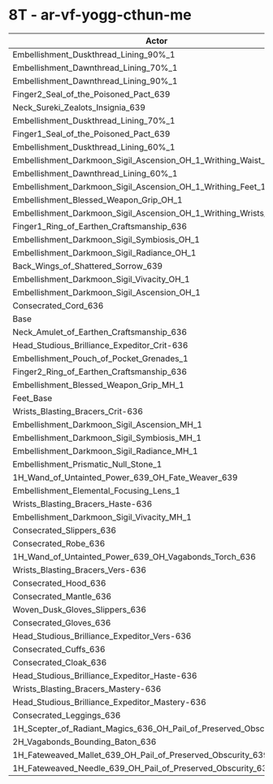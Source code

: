 # 8T - ar-vf-yogg-cthun-me
| Actor | DPS | Increase |
|---|:---:|:---:|
|Embellishment_Duskthread_Lining_90%_1|6516516|0.60%|
|Embellishment_Dawnthread_Lining_70%_1|6516449|0.60%|
|Embellishment_Dawnthread_Lining_90%_1|6515734|0.58%|
|Finger2_Seal_of_the_Poisoned_Pact_639|6515492|0.58%|
|Neck_Sureki_Zealots_Insignia_639|6510486|0.50%|
|Embellishment_Duskthread_Lining_70%_1|6509340|0.49%|
|Finger1_Seal_of_the_Poisoned_Pact_639|6505547|0.43%|
|Embellishment_Duskthread_Lining_60%_1|6502653|0.38%|
|Embellishment_Darkmoon_Sigil_Ascension_OH_1_Writhing_Waist_1|6501606|0.37%|
|Embellishment_Dawnthread_Lining_60%_1|6501330|0.36%|
|Embellishment_Darkmoon_Sigil_Ascension_OH_1_Writhing_Feet_1|6498961|0.33%|
|Embellishment_Blessed_Weapon_Grip_OH_1|6492546|0.23%|
|Embellishment_Darkmoon_Sigil_Ascension_OH_1_Writhing_Wrists_1|6490838|0.20%|
|Finger1_Ring_of_Earthen_Craftsmanship_636|6487306|0.15%|
|Embellishment_Darkmoon_Sigil_Symbiosis_OH_1|6486675|0.14%|
|Embellishment_Darkmoon_Sigil_Radiance_OH_1|6486653|0.14%|
|Back_Wings_of_Shattered_Sorrow_639|6484338|0.10%|
|Embellishment_Darkmoon_Sigil_Vivacity_OH_1|6482973|0.08%|
|Embellishment_Darkmoon_Sigil_Ascension_OH_1|6481572|0.06%|
|Consecrated_Cord_636|6478194|0.01%|
|Base|6477853|0.00%|
|Neck_Amulet_of_Earthen_Craftsmanship_636|6477681|0.00%|
|Head_Studious_Brilliance_Expeditor_Crit-636|6477613|0.00%|
|Embellishment_Pouch_of_Pocket_Grenades_1|6475426|-0.04%|
|Finger2_Ring_of_Earthen_Craftsmanship_636|6474742|-0.05%|
|Embellishment_Blessed_Weapon_Grip_MH_1|6473931|-0.06%|
|Feet_Base|6473919|-0.06%|
|Wrists_Blasting_Bracers_Crit-636|6473396|-0.07%|
|Embellishment_Darkmoon_Sigil_Ascension_MH_1|6472777|-0.08%|
|Embellishment_Darkmoon_Sigil_Symbiosis_MH_1|6472333|-0.09%|
|Embellishment_Darkmoon_Sigil_Radiance_MH_1|6470895|-0.11%|
|Embellishment_Prismatic_Null_Stone_1|6470320|-0.12%|
|1H_Wand_of_Untainted_Power_639_OH_Fate_Weaver_639|6469253|-0.13%|
|Embellishment_Elemental_Focusing_Lens_1|6467876|-0.15%|
|Wrists_Blasting_Bracers_Haste-636|6466887|-0.17%|
|Embellishment_Darkmoon_Sigil_Vivacity_MH_1|6466882|-0.17%|
|Consecrated_Slippers_636|6466490|-0.18%|
|Consecrated_Robe_636|6465855|-0.19%|
|1H_Wand_of_Untainted_Power_639_OH_Vagabonds_Torch_636|6464845|-0.20%|
|Wrists_Blasting_Bracers_Vers-636|6464448|-0.21%|
|Consecrated_Hood_636|6463915|-0.22%|
|Consecrated_Mantle_636|6463519|-0.22%|
|Woven_Dusk_Gloves_Slippers_636|6463066|-0.23%|
|Consecrated_Gloves_636|6462093|-0.24%|
|Head_Studious_Brilliance_Expeditor_Vers-636|6460841|-0.26%|
|Consecrated_Cuffs_636|6460634|-0.27%|
|Consecrated_Cloak_636|6460594|-0.27%|
|Head_Studious_Brilliance_Expeditor_Haste-636|6459002|-0.29%|
|Wrists_Blasting_Bracers_Mastery-636|6457678|-0.31%|
|Head_Studious_Brilliance_Expeditor_Mastery-636|6455754|-0.34%|
|Consecrated_Leggings_636|6450585|-0.42%|
|1H_Scepter_of_Radiant_Magics_636_OH_Pail_of_Preserved_Obscurity_639|6446722|-0.48%|
|2H_Vagabonds_Bounding_Baton_636|6431194|-0.72%|
|1H_Fateweaved_Mallet_639_OH_Pail_of_Preserved_Obscurity_639|6419379|-0.90%|
|1H_Fateweaved_Needle_639_OH_Pail_of_Preserved_Obscurity_639|6408978|-1.06%|
